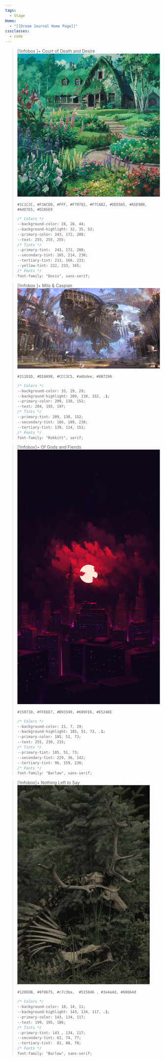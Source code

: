 ```yaml
---
tags:
  - Stage
Home:
  - "[[Dream Journal Home Page]]"
cssclasses:
  - code
---
```

> [!infobox ]+   Court of Death and Desire
> ![kiki-farmhouse](kiki-farmhouse.jpg)
> ```palette
> #1C1C2C, #F3ACD0, #FFF, #F79782, #F7CA82, #DEE9A5, #A5E9B0, #A4D7E5, #D2A5E9
> ```
> ```css
> /* Colors */
> --background-color: 28, 28, 44;
> --background-highlight: 32, 35, 53;
> --primary-color: 243, 172, 208;
> --text: 255, 255, 255;
> /* Tints */
> --primary-tint:  243, 172, 208;
> --secondary-tint: 165, 214, 230;
> --tertiary-tint: 213, 168, 233;
> --yellow-tint: 222, 233, 165;
> /* Fonts */
> font-family: "Dosis", sans-serif;
>```

> [!infobox ]+ Milo & Caspian
![Milo & Caspian](Milo%20&%20Caspian.jpg)
> ```palette
> #211D1D, #D18A98, #CCC3C5, #a6bdee, #8B7298
> ```
>```css
> /* Colors */
> --background-color: 33, 29, 29;
> --background-highlight: 209, 138, 152, .1;
> --primary-color: 209, 138, 152;
> --text: 204, 195, 197;
> /* Tints */
> --primary-tint: 209, 138, 152;
> --secondary-tint: 166, 189, 238;
> --tertiary-tint: 139, 114, 152;
> /* Fonts */
> font-family: "Rokkitt", serif;
>```

>[!infobox]+ Of Gods and Fiends
>![Crimson City - hereisbis twit](Crimson%20City%20-%20hereisbis%20twit.jpg)
> ```palette
> #15071D, #FFE6D7, #B93349, #609FE6, #E5248E
> ```
>```css
> /* Colors */
> --background-color: 21, 7, 29;
> --background-highlight: 185, 51, 73, .1;
> --primary-color: 185, 51, 73;
> --text: 255, 230, 215;
> /* Tints */
> --primary-tint: 185, 51, 73;
> --secondary-tint: 229, 36, 142;
> --tertiary-tint: 96, 159, 230;
> /* Fonts */
> font-family: "Barlow", sans-serif;
>```

>[!infobox]+ Nothing Left to Say
>![sleeping-deer](sleeping-deer.jpg)
>```palette
> #120E0B, #8f8675, #c7c3ba,  #515846 , #3e4a4d, #68664d
> ```
>```css
> /* Colors */
> --background-color: 18, 14, 11;
> --background-highlight: 143, 134, 117, .1;
> --primary-color: 143, 134, 117;
> --text: 199, 195, 186;
> /* Tints */
> --primary-tint: 143 , 134, 117;
> --secondary-tint: 62, 74, 77;
> --tertiary-tint:  81, 88, 70;
> /* Fonts */
> font-family: "Barlow", sans-serif;
>```
